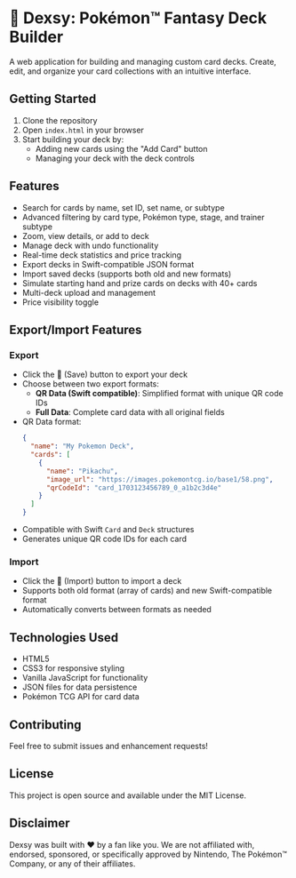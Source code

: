 # 📕 Dexsy: Pokémon™ Fantasy Deck Builder

A web application for building and managing custom card decks. Create, edit, and organize your card collections with an intuitive interface.

## Getting Started

1. Clone the repository
2. Open `index.html` in your browser
3. Start building your deck by:
   - Adding new cards using the "Add Card" button
   - Managing your deck with the deck controls

## Features

- Search for cards by name, set ID, set name, or subtype
- Advanced filtering by card type, Pokémon type, stage, and trainer subtype
- Zoom, view details, or add to deck
- Manage deck with undo functionality
- Real-time deck statistics and price tracking
- Export decks in Swift-compatible JSON format
- Import saved decks (supports both old and new formats)
- Simulate starting hand and prize cards on decks with 40+ cards
- Multi-deck upload and management
- Price visibility toggle

## Export/Import Features

### Export
- Click the 💾 (Save) button to export your deck
- Choose between two export formats:
  - **QR Data (Swift compatible)**: Simplified format with unique QR code IDs
  - **Full Data**: Complete card data with all original fields
- QR Data format:
  ```json
  {
    "name": "My Pokemon Deck",
    "cards": [
      {
        "name": "Pikachu",
        "image_url": "https://images.pokemontcg.io/base1/58.png",
        "qrCodeId": "card_1703123456789_0_a1b2c3d4e"
      }
    ]
  }
  ```
- Compatible with Swift `Card` and `Deck` structures
- Generates unique QR code IDs for each card

### Import
- Click the 📂 (Import) button to import a deck
- Supports both old format (array of cards) and new Swift-compatible format
- Automatically converts between formats as needed

## Technologies Used

- HTML5
- CSS3 for responsive styling
- Vanilla JavaScript for functionality
- JSON files for data persistence
- Pokémon TCG API for card data

## Contributing

Feel free to submit issues and enhancement requests!

## License

This project is open source and available under the MIT License. 

## Disclaimer
Dexsy was built with ❤️ by a fan like you. We are not affiliated with, endorsed, sponsored, or specifically approved by Nintendo, The Pokémon™ Company, or any of their affiliates.